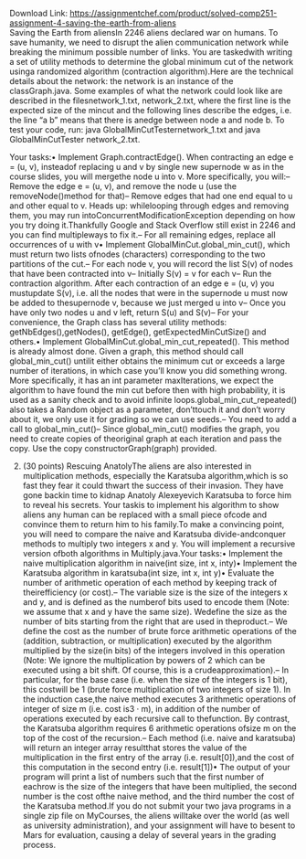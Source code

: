 Download Link: https://assignmentchef.com/product/solved-comp251-assignment-4-saving-the-earth-from-aliens
<br>
Saving the Earth from aliensIn 2246 aliens declared war on humans. To save humanity, we need to disrupt the alien communication network while breaking the minimum possible number of links. You are taskedwith writing a set of utility methods to determine the global minimum cut of the network usinga randomized algorithm (contraction algorithm).Here are the technical details about the network: the network is an instance of the classGraph.java. Some examples of what the network could look like are described in the filesnetwork_1.txt, network_2.txt, where the first line is the expected size of the mincut and the following lines describe the edges, i.e. the line “a b” means that there is anedge between node a and node b. To test your code, run: java GlobalMinCutTesternetwork_1.txt and java GlobalMinCutTester network_2.txt.

Your tasks:• Implement Graph.contractEdge(). When contracting an edge e = (u, v), insteadof replacing u and v by single new supernode w as in the course slides, you will mergethe node u into v. More specifically, you will:– Remove the edge e = (u, v), and remove the node u (use the removeNode()method for that)– Remove edges that had one end equal to u and other equal to v. Heads up: whilelooping through edges and removing them, you may run intoConcurrentModificationException depending on how you try doing it.Thankfully Google and Stack Overflow still exist in 2246 and you can find multipleways to fix it.– For all remaining edges, replace all occurrences of u with v• Implement GlobalMinCut.global_min_cut(), which must return two lists ofnodes (characters) corresponding to the two partitions of the cut.– For each node v, you will record the list S(v) of nodes that have been contracted into v– Initially S(v) = v for each v– Run the contraction algorithm. After each contraction of an edge e = (u, v) you mustupdate S(v), i.e. all the nodes that were in the supernode u must now be added to thesupernode v, because we just merged u into v– Once you have only two nodes u and v left, return S(u) and S(v)– For your convenience, the Graph class has several utility methods: getNbEdges(),getNodes(), getEdge(), getExpectedMinCutSize() and others.• Implement GlobalMinCut.global_min_cut_repeated(). This method is already almost done. Given a graph, this method should call global_min_cut() untilit either obtains the minimum cut or exceeds a large number of iterations, in which case you’ll know you did something wrong. More specifically, it has an int parameter maxIterations, we expect the algorithm to have found the min cut before then with high probability, it is used as a sanity check and to avoid infinite loops.global_min_cut_repeated() also takes a Random object as a parameter, don’ttouch it and don’t worry about it, we only use it for grading so we can use seeds.– You need to add a call to global_min_cut()– Since global_min_cut() modifies the graph, you need to create copies of theoriginal graph at each iteration and pass the copy. Use the copy constructorGraph(graph) provided.

2. (30 points) Rescuing AnatolyThe aliens are also interested in multiplication methods, especially the Karatsuba algorithm,which is so fast they fear it could thwart the success of their invasion. They have gone backin time to kidnap Anatoly Alexeyevich Karatsuba to force him to reveal his secrets. Your taskis to implement his algorithm to show aliens any human can be replaced with a small piece ofcode and convince them to return him to his family.To make a convincing point, you will need to compare the naive and Karatsuba divide-andconquer methods to multiply two integers x and y. You will implement a recursive version ofboth algorithms in Multiply.java.Your tasks:• Implement the naive multiplication algorithm in naive(int size, int x, inty)• Implement the Karatsuba algorithm in karatsuba(int size, int x, int y)• Evaluate the number of arithmetic operation of each method by keeping track of theirefficiency (or cost).– The variable size is the size of the integers x and y, and is defined as the numberof bits used to encode them (Note: we assume that x and y have the same size). Wedefine the size as the number of bits starting from the right that are used in theproduct.– We define the cost as the number of brute force arithmetic operations of the (addition, subtraction, or multiplication) executed by the algorithm multiplied by the size(in bits) of the integers involved in this operation (Note: We ignore the multiplication by powers of 2 which can be executed using a bit shift. Of course, this is a crudeapproximation).– In particular, for the base case (i.e. when the size of the integers is 1 bit), this costwill be 1 (brute force multiplication of two integers of size 1). In the induction case,the naive method executes 3 arithmetic operations of integer of size m (i.e. cost is3 · m), in addition of the number of operations executed by each recursive call to thefunction. By contrast, the Karatsuba algorithm requires 6 arithmetic operations ofsize m on the top of the cost of the recursion.– Each method (i.e. naive and karatsuba) will return an integer array resultthat stores the value of the multiplication in the first entry of the array (i.e. result[0]),and the cost of this computation in the second entry (i.e. result[1])• The output of your program will print a list of numbers such that the first number of eachrow is the size of the integers that have been multiplied, the second number is the cost ofthe naive method, and the third number the cost of the Karatsuba method.If you do not submit your two java programs in a single zip file on MyCourses, the aliens willtake over the world (as well as university administration), and your assignment will have to besent to Mars for evaluation, causing a delay of several years in the grading process.